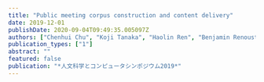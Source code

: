 ```yaml
---
title: "Public meeting corpus construction and content delivery"
date: 2019-12-01
publishDate: 2020-09-04T09:49:35.005097Z
authors: ["Chenhui Chu", "Koji Tanaka", "Haolin Ren", "Benjamin Renoust", "Yuta Nakashima", "Noriko Takemura", "Hajime Nagahara", "Takao Fujikawa"]
publication_types: ["1"]
abstract: ""
featured: false
publication: "*人文科学とコンピュータシンポジウム2019*"
---
```


